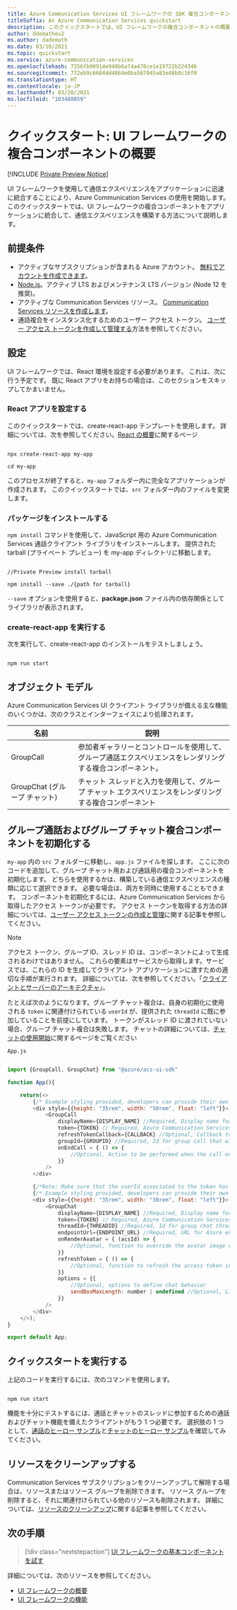 ```yaml
---
title: Azure Communication Services UI フレームワークの SDK 複合コンポーネントの概要
titleSuffix: An Azure Communication Services quickstart
description: このクイックスタートでは、UI フレームワークの複合コンポーネントの概要について説明します
author: ddematheu2
ms.author: dademath
ms.date: 03/10/2021
ms.topic: quickstart
ms.service: azure-communication-services
ms.openlocfilehash: 7356fb90914e948b6a74a478ce1e19722b224346
ms.sourcegitcommit: 772eb9c6684dd4864e0ba507945a83e48b8c16f0
ms.translationtype: HT
ms.contentlocale: ja-JP
ms.lasthandoff: 03/20/2021
ms.locfileid: "103488059"
---
```

# <a name="quickstart-get-started-with-ui-framework-composite-components"></a>クイックスタート: UI フレームワークの複合コンポーネントの概要

[!INCLUDE [Private Preview Notice](../../includes/private-preview-include.md)]

UI フレームワークを使用して通信エクスペリエンスをアプリケーションに迅速に統合することにより、Azure Communication Services の使用を開始します。 このクイックスタートでは、UI フレームワークの複合コンポーネントをアプリケーションに統合して、通信エクスペリエンスを構築する方法について説明します。

## <a name="prerequisites"></a>前提条件

- アクティブなサブスクリプションが含まれる Azure アカウント。 [無料でアカウントを作成できます](https://azure.microsoft.com/free/?WT.mc_id=A261C142F)。
- [Node.js](https://nodejs.org/)。アクティブ LTS およびメンテナンス LTS バージョン (Node 12 を推奨)。
- アクティブな Communication Services リソース。 [Communication Services リソースを作成します](./../create-communication-resource.md)。
- 通話複合をインスタンス化するためのユーザー アクセス トークン。 [ユーザー アクセス トークンを作成して管理する](./../access-tokens.md)方法を参照してください。

## <a name="setting-up"></a>設定

UI フレームワークでは、React 環境を設定する必要があります。 これは、次に行う予定です。 既に React アプリをお持ちの場合は、このセクションをスキップしてかまいません。

### <a name="set-up-react-app"></a>React アプリを設定する

このクイックスタートでは、create-react-app テンプレートを使用します。 詳細については、次を参照してください。[React の概要](https://reactjs.org/docs/create-a-new-react-app.html)に関するページ

```console

npx create-react-app my-app

cd my-app

```

このプロセスが終了すると、`my-app` フォルダー内に完全なアプリケーションが作成されます。 このクイックスタートでは、`src` フォルダー内のファイルを変更します。

### <a name="install-the-package"></a>パッケージをインストールする

`npm install` コマンドを使用して、JavaScript 用の Azure Communication Services 通話クライアント ライブラリをインストールします。 提供された tarball (プライベート プレビュー) を my-app ディレクトリに移動します。

```console

//Private Preview install tarball

npm install --save ./{path for tarball}

```

`--save` オプションを使用すると、**package.json** ファイル内の依存関係としてライブラリが表示されます。

### <a name="run-create-react-app"></a>create-react-app を実行する

次を実行して、create-react-app のインストールをテストしましょう。

```console

npm run start 

```

## <a name="object-model"></a>オブジェクト モデル

Azure Communication Services UI クライアント ライブラリが備える主な機能のいくつかは、次のクラスとインターフェイスにより処理されます。

| 名前                                  | 説明                                                  |
| ------------------------------------- | ------------------------------------------------------------ |
| GroupCall | 参加者ギャラリーとコントロールを使用して、グループ通話エクスペリエンスをレンダリングする複合コンポーネント。 |
| GroupChat (グループ チャット) | チャット スレッドと入力を使用して、グループ チャット エクスペリエンスをレンダリングする複合コンポーネント |


## <a name="initialize-group-call-and-group-chat-composite-components"></a>グループ通話およびグループ チャット複合コンポーネントを初期化する

`my-app` 内の `src` フォルダーに移動し、`app.js` ファイルを探します。 ここに次のコードを追加して、グループ チャット用および通話用の複合コンポーネントを初期化します。 どちらを使用するかは、構築している通信エクスペリエンスの種類に応じて選択できます。 必要な場合は、両方を同時に使用することもできます。 コンポーネントを初期化するには、Azure Communication Services から取得したアクセス トークンが必要です。 アクセス トークンを取得する方法の詳細については、[ユーザー アクセス トークンの作成と管理](./../access-tokens.md)に関する記事を参照してください。

> [!NOTE]
> アクセス トークン、グループ ID、スレッド ID は、コンポーネントによって生成されるわけではありません。 これらの要素はサービスから取得します。サービスでは、これらの ID を生成してクライアント アプリケーションに渡すための適切な手順が実行されます。 詳細については、次を参照してください。「[クライアントとサーバーのアーキテクチャ](./../../concepts/client-and-server-architecture.md)」。
> 
> たとえば次のようになります。グループ チャット複合は、自身の初期化に使用される `token` に関連付けられている `userId` が、提供された `threadId` に既に参加していることを前提にしています。 トークンがスレッド ID に渡されていない場合、グループ チャット複合は失敗します。 チャットの詳細については、[チャットの使用開始](./../chat/get-started.md)に関するページをご覧ください


`App.js`
```javascript

import {GroupCall, GroupChat} from "@azure/acs-ui-sdk"

function App(){

    return(<>
        {/* Example styling provided, developers can provide their own styling to position and resize components */}
        <div style={{height: "35rem", width: "50rem", float: "left"}}>
            <GroupCall
                displayName={DISPLAY_NAME} //Required, Display name for the user entering the call
                token={TOKEN} // Required, Azure Communication Services access token retrieved from authentication service
                refreshTokenCallback={CALLBACK} //Optional, Callback to refresh the token in case it expires
                groupId={GROUPID} //Required, Id for group call that will be joined. (GUID)
                onEndCall = { () => {
                    //Optional, Action to be performed when the call ends
                }}
            />
        </div>

        {/*Note: Make sure that the userId associated to the token has been added to the provided threadId*/}
        {/* Example styling provided, developers can provide their own styling to position and resize components */}
        <div style={{height: "35rem", width: "30rem", float: "left"}}>
            <GroupChat 
                displayName={DISPLAY_NAME} //Required, Display name for the user entering the call
                token={TOKEN} // Required, Azure Communication Services access token retrieved from authentication service
                threadId={THREADID} //Required, Id for group chat thread that will be joined.
                endpointUrl={ENDPOINT_URL} //Required, URL for Azure endpoint being used for Azure Communication Services
                onRenderAvatar = { (acsId) => {
                    //Optional, function to override the avatar image on the chat thread. Function receives one parameters for the Azure Communication Services Identity. Must return a React element.
                }}
                refreshToken = { () => {
                    //Optional, function to refresh the access token in case it expires
                }}
                options = {{
                    //Optional, options to define chat behavior
                    sendBoxMaxLength: number | undefined //Optional, Limit the max send box length based on viewport size change.
                }}
            />
        </div>
    </>);
}

export default App;

```

## <a name="run-quickstart"></a>クイックスタートを実行する

上記のコードを実行するには、次のコマンドを使用します。

```console

npm run start 

```

機能を十分にテストするには、通話とチャットのスレッドに参加するための通話およびチャット機能を備えたクライアントがもう 1 つ必要です。 選択肢の 1 つとして、[通話のヒーロー サンプル](./../../samples/calling-hero-sample.md)と[チャットのヒーロー サンプル](./../../samples/chat-hero-sample.md)を確認してみてください。

## <a name="clean-up-resources"></a>リソースをクリーンアップする

Communication Services サブスクリプションをクリーンアップして解除する場合は、リソースまたはリソース グループを削除できます。 リソース グループを削除すると、それに関連付けられている他のリソースも削除されます。 詳細については、[リソースのクリーンアップ](../create-communication-resource.md#clean-up-resources)に関する記事を参照してください。

## <a name="next-steps"></a>次の手順

> [!div class="nextstepaction"]
> [UI フレームワークの基本コンポーネントを試す](./get-started-with-components.md)

詳細については、次のリソースを参照してください。
- [UI フレームワークの概要](../../concepts/ui-framework/ui-sdk-overview.md)
- [UI フレームワークの機能](./../../concepts/ui-framework/ui-sdk-features.md)
